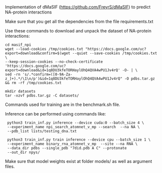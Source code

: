 Implementation of dMaSIF (https://github.com/FreyrS/dMaSIF) to predict NA-protein interactions

Make sure that you get all the dependencies from the file requirements.txt

Use these commands to download and unpack the dataset of NA-protein interactions:

    cd masif_npi
    wget --load-cookies /tmp/cookies.txt "https://docs.google.com/uc?export=download&confirm=$(wget --quiet --save-cookies /tmp/cookies.txt  \
    --keep-session-cookies --no-check-certificate 'https://docs.google.com/uc?export=download&id=1q8DU3kfeTORHaylOhQ4QVA4wPU1Jv4rQ' -O- | \
    sed -rn 's/.*confirm=([0-9A-Za-z_]+).*/\1\n/p')&id=1q8DU3kfeTORHaylOhQ4QVA4wPU1Jv4rQ" -O pdbs.tar.gz && rm -rf /tmp/cookies.txt

    mkdir datasets
    tar -xzvf pdbs.tar.gz -C datasets/

Commands used for training are in the benchmark.sh file.
    
Inference can be performed using commands like:

     python3 train_inf.py inference --device cuda:0 --batch_size 4 \
     --experiment_name npi_search_atomnet_v_mp --search  --na NA \
     --pdb_list lists/testing_dna.txt 

     python3 train_inf.py train inference --device cpu --batch_size 1 \
     --experiment_name binary_rna_atomnet_v_mp  --site --na RNA \
     --data_dir pdbs --single_pdb "7did.pdb A C" --protonate
     --out_dir npys/

Make sure that model weights exist at folder models/ as well as argument files.
